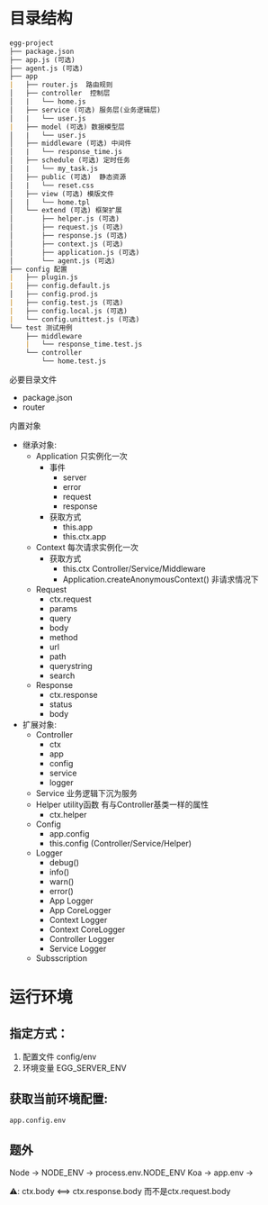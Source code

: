 # 目录结构 
```md
egg-project
├── package.json
├── app.js (可选)
├── agent.js (可选)
├── app
|   ├── router.js  路由规则
│   ├── controller  控制层
│   |   └── home.js
│   ├── service (可选) 服务层(业务逻辑层)
│   |   └── user.js
|   ├── model (可选) 数据模型层
│   |   └── user.js
│   ├── middleware (可选) 中间件
│   |   └── response_time.js
│   ├── schedule (可选) 定时任务
│   |   └── my_task.js
│   ├── public (可选)  静态资源
│   |   └── reset.css
│   ├── view (可选) 模版文件
│   |   └── home.tpl
│   └── extend (可选) 框架扩展
│       ├── helper.js (可选)
│       ├── request.js (可选)
│       ├── response.js (可选)
│       ├── context.js (可选)
│       ├── application.js (可选)
│       └── agent.js (可选)
├── config 配置
|   ├── plugin.js
|   ├── config.default.js
│   ├── config.prod.js
|   ├── config.test.js (可选)
|   ├── config.local.js (可选)
|   └── config.unittest.js (可选)
└── test 测试用例
    ├── middleware
    |   └── response_time.test.js
    └── controller
        └── home.test.js
```

必要目录文件
+ package.json
+ router
  
内置对象
+ 继承对象: 
  + Application 只实例化一次
    + 事件
      + server
      + error
      + request
      + response
    + 获取方式
      + this.app
      + this.ctx.app
  + Context 每次请求实例化一次
    + 获取方式
      + this.ctx Controller/Service/Middleware
      + Application.createAnonymousContext() 非请求情况下
  + Request
    + ctx.request
    + params
    + query
    + body
    + method
    + url
    + path
    + querystring
    + search
  + Response
    + ctx.response
    + status
    + body
+ 扩展对象:
  + Controller
    + ctx
    + app
    + config
    + service
    + logger
  + Service 业务逻辑下沉为服务
  + Helper utility函数 有与Controller基类一样的属性
    + ctx.helper
  + Config
    + app.config
    + this.config (Controller/Service/Helper)
  + Logger
    + debug()
    + info()
    + warn()
    + error()
    + App Logger
    + App CoreLogger
    + Context Logger
    + Context CoreLogger
    + Controller Logger
    + Service Logger
  + Subsscription

# 运行环境
## 指定方式：
1. 配置文件 config/env
2. 环境变量 EGG_SERVER_ENV

## 获取当前环境配置: 
  `app.config.env`

## 题外
  Node -> NODE_ENV -> process.env.NODE_ENV
  Koa -> app.env -> 

⚠️: ctx.body <==> ctx.response.body 而不是ctx.request.body